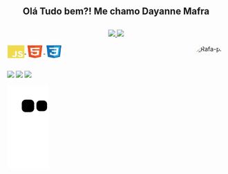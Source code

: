  <div align="center">
 <h2>Olá Tudo bem?! Me chamo Dayanne Mafra<h2>
 </div>
  <div align="center">
  <a href="https://github.com/DayanneMafra">
  <img height="180em" src="https://github-readme-stats.vercel.app/api?username=DayanneMafra&show_icons=true&theme=dracula&include_all_commits=true&count_private=true"/>
  <img height="180em" src="https://github-readme-stats.vercel.app/api/top-langs/?username=DayanneMafra&layout=compact&langs_count=7&theme=dracula"/>
</div>
<div style="display: inline_block"><br>
  <img align="center" alt="Day-Js" height="30" width="40" src="https://raw.githubusercontent.com/devicons/devicon/master/icons/javascript/javascript-plain.svg">
  <img align="center" alt="Day-HTML" height="30" width="40" src="https://raw.githubusercontent.com/devicons/devicon/master/icons/html5/html5-original.svg">
  <img align="center" alt="Day-CSS" height="30" width="40" src="https://raw.githubusercontent.com/devicons/devicon/master/icons/css3/css3-original.svg">
  <img align="right" alt="Rafa-pic" height="150" style="border-radius:50px;" src="https://media.discordapp.net/attachments/639956127056134178/890373478988013628/Publicacoes_Instagram_1_1.png?width=676&height=676">
</div>
  
  ##
  
  <div> 
  <a href="https://www.instagram.com/dayannemafraof/" target="_blank"><img src="https://img.shields.io/badge/-Instagram-%23E4405F?style=for-the-badge&logo=instagram&logoColor=white" target="_blank"></a> 
  <a href = "mailto:contatodayannemafra@gmail.com"><img src="https://img.shields.io/badge/-Gmail-%23333?style=for-the-badge&logo=gmail&logoColor=white" target="_blank"></a>
  <a href="https://www.linkedin.com/in/dayannemafra" target="_blank"><img src="https://img.shields.io/badge/-LinkedIn-%230077B5?style=for-the-badge&logo=linkedin&logoColor=white" target="_blank"></a> 
  
</div>

![Snake animation](https://github.com/DayanneMafra/DayanneMafra/blob/output/github-contribution-grid-snake.svg)
